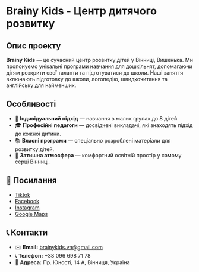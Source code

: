 # Brainy Kids - Центр дитячого розвитку

## Опис проекту
**Brainy Kids** — це сучасний центр розвитку дітей у Вінниці, Вишенька. Ми пропонуємо унікальні програми навчання для дошкільнят, допомагаючи дітям розкрити свої таланти та підготуватися до школи. Наші заняття включають підготовку до школи, логопедію, швидкочитання та англійську для найменших.

## Особливості
- 👶 **Індивідуальний підхід** — навчання в малих групах до 8 дітей.
- 🎓 **Професійні педагоги** — досвідчені викладачі, які знаходять підхід до кожної дитини.
- 📚 **Власні програми** — спеціально розроблені матеріали для розвитку дітей.
- 🏡 **Затишна атмосфера** — комфортний освітній простір у самому серці Вінниці.

## 🔗 Посилання
- [Tiktok](https://www.tiktok.com/@.brainy.kids?_t=ZM-8wD4I3RKgsQ&_r=1)
- [Facebook](https://facebook.com/brainykids)
- [Instagram](https://instagram.com/brainykids)
- [Google Maps](https://www.google.com/maps?q=Пр.+Юності,+14+А,+Вінниця,+Україна)

## 📞 Контакти
- ✉️ **Email:** [brainykids.vn@gmail.com](mailto:brainykids.vn@gmail.com)
- 📞 **Телефон:** +38 096 698 71 78
- 📍 **Адреса:** Пр. Юності, 14 А, Вінниця, Україна